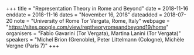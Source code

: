 +++
title = "Representation Theory in Rome and Beyond"
date = 2018-11-16
enddate = 2018-11-16
dates = "November 16, 2018"
dateadded = 2018-07-20
note = "University of Rome Tor Vergata, Rome, Italy"
webpage = "https://sites.google.com/view/reptheoryromeandbeyond19/home"
organisers = "Fabio Gavarini (Tor Vergata), Martina Lanini (Tor Vergata)"
speakers = "Michel Brion (Grenoble), Peter Littelmann (Cologne), Michèle Vergne (Paris 7)"
+++

